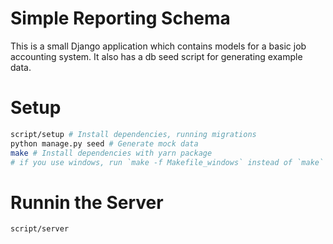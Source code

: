 # Simple Reporting Schema

This is a small Django application which contains models for a basic job accounting system. It also has a db seed script for generating example data.


# Setup

```sh
script/setup # Install dependencies, running migrations
python manage.py seed # Generate mock data
make # Install dependencies with yarn package
# if you use windows, run `make -f Makefile_windows` instead of `make`
```

# Runnin the Server

```sh
script/server
```
